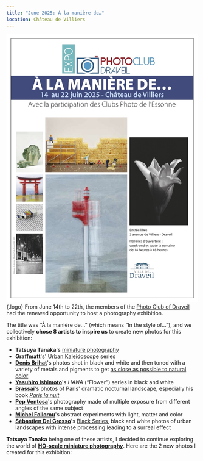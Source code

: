 ```yaml
---
title: "June 2025: À la manière de…"
location: Château de Villiers
---
```


![The exhibition poster](poster.jpg){.logo}
From June 14th to 22th, the members of the [Photo Club of Draveil](https://www.photo-club-draveil.fr/) had the renewed opportunity to host a photography exhibition.

The title was “À la manière de…” (which means “In the style of…”), and we collectively **chose 8 artists to inspire us** to create new photos for this exhibition:

- **Tatsuya Tanaka**'s [miniature photography](https://miniature-calendar.com/about/)
- [**Graffmatt**](https://www.graffmatt.com/)'s' [Urban Kaleidoscope](https://www.graffmatt.com/photographie/urban-kaleidoscope/) series
- [**Denis Brihat**](https://www.denisbrihat.com/)'s photos shot in black and white and then toned with a variety of metals and pigments to get [as close as possible to natural color](https://www.denisbrihat.com/galleries/les-oignons/)
- [**Yasuhiro Ishimoto**](https://en.wikipedia.org/wiki/Yasuhiro_Ishimoto)'s *HANA* (“Flower”) series in black and white
- [**Brassaï**](https://en.wikipedia.org/wiki/Brassa%C3%AF)'s photos of Paris' dramatic nocturnal landscape, especially his book [*Paris la nuit*](https://www.goodreads.com/book/show/7569007-paris-la-nuit)
- [**Pep Ventosa**](https://web.archive.org/web/20250609131149/https://www.pepventosa.com/)'s photography made of multiple exposure from different angles of the same subject
- [**Michel Follorou**](https://www.michel-follorou.com/)'s abstract experiments with light, matter and color
- [**Sébastien Del Grosso**](https://sebastiendelgrosso.myportfolio.com/)'s [Black Series](https://sebastiendelgrosso.myportfolio.com/the-black-series), black and white photos of urban landscapes with intense processing leading to a surreal effect

**Tatsuya Tanaka** being one of these artists, I decided to continue exploring the world of **[HO-scale miniature photography](/galleries/misc/miniature/ho-scale/)**. Here are the 2 new photos I created for this exhibition:
